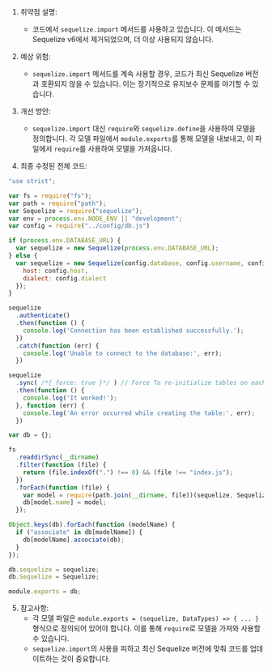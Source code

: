 1. 취약점 설명:
   - 코드에서 `sequelize.import` 메서드를 사용하고 있습니다. 이 메서드는 Sequelize v6에서 제거되었으며, 더 이상 사용되지 않습니다.

2. 예상 위험:
   - `sequelize.import` 메서드를 계속 사용할 경우, 코드가 최신 Sequelize 버전과 호환되지 않을 수 있습니다. 이는 장기적으로 유지보수 문제를 야기할 수 있습니다.

3. 개선 방안:
   - `sequelize.import` 대신 `require`와 `sequelize.define`을 사용하여 모델을 정의합니다. 각 모델 파일에서 `module.exports`를 통해 모델을 내보내고, 이 파일에서 `require`를 사용하여 모델을 가져옵니다.

4. 최종 수정된 전체 코드:
```javascript
"use strict";

var fs = require("fs");
var path = require("path");
var Sequelize = require("sequelize");
var env = process.env.NODE_ENV || "development";
var config = require("../config/db.js")

if (process.env.DATABASE_URL) {
  var sequelize = new Sequelize(process.env.DATABASE_URL);
} else {
  var sequelize = new Sequelize(config.database, config.username, config.password, {
    host: config.host,
    dialect: config.dialect
  });
}

sequelize
  .authenticate()
  .then(function () {
    console.log('Connection has been established successfully.');
  })
  .catch(function (err) {
    console.log('Unable to connect to the database:', err);
  })

sequelize
  .sync( /*{ force: true }*/ ) // Force To re-initialize tables on each run
  .then(function () {
    console.log('It worked!');
  }, function (err) {
    console.log('An error occurred while creating the table:', err);
  })

var db = {};

fs
  .readdirSync(__dirname)
  .filter(function (file) {
    return (file.indexOf(".") !== 0) && (file !== "index.js");
  })
  .forEach(function (file) {
    var model = require(path.join(__dirname, file))(sequelize, Sequelize.DataTypes);
    db[model.name] = model;
  });

Object.keys(db).forEach(function (modelName) {
  if ("associate" in db[modelName]) {
    db[modelName].associate(db);
  }
});

db.sequelize = sequelize;
db.Sequelize = Sequelize;

module.exports = db;
```

5. 참고사항:
   - 각 모델 파일은 `module.exports = (sequelize, DataTypes) => { ... }` 형식으로 정의되어 있어야 합니다. 이를 통해 `require`로 모델을 가져와 사용할 수 있습니다.
   - `sequelize.import`의 사용을 피하고 최신 Sequelize 버전에 맞춰 코드를 업데이트하는 것이 중요합니다.